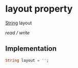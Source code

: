 


# layout property






[String](https://api.flutter.dev/flutter/dart-core/String-class.html) layout
  
_read / write_






## Implementation

```dart
String layout = '';


```







